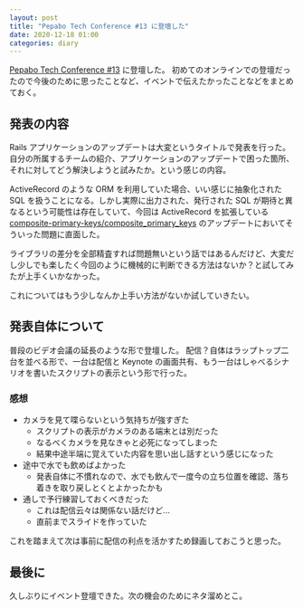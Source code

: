 ```yaml
---
layout: post
title: "Pepabo Tech Conference #13 に登壇した"
date: 2020-12-18 01:00
categories: diary
---
```


[Pepabo Tech Conference #13](https://pepabo.connpass.com/event/197089/) に登壇した。
初めてのオンラインでの登壇だったので今後のために思ったことなど、イベントで伝えたかったことなどをまとめておく。

## 発表の内容

<script async class="speakerdeck-embed" data-id="21c8d3cc0e7f489d84744a4b693c9447" data-ratio="1.77777777777778" src="//speakerdeck.com/assets/embed.js"></script>

Rails アプリケーションのアップデートは大変というタイトルで発表を行った。
自分の所属するチームの紹介、アプリケーションのアップデートで困った箇所、それに対してどう解決しようと試みたか。という感じの内容。

ActiveRecord のような ORM を利用していた場合、いい感じに抽象化された SQL を扱うことになる。しかし実際に出力された、発行された SQL が期待と異なるという可能性は存在していて、今回は ActiveRecord を拡張している [composite-primary-keys/composite_primary_keys](https://github.com/composite-primary-keys/composite_primary_keys) のアップデートにおいてそういった問題に直面した。

ライブラリの差分を全部精査すれば問題無いという話ではあるんだけど、大変だし少しでも楽したく今回のように機械的に判断できる方法はないか？と試してみたが上手くいかなかった。

これについてはもう少しなんか上手い方法がないか試していきたい。

## 発表自体について

普段のビデオ会議の延長のような形で登壇した。
配信？自体はラップトップ二台を並べる形で、一台は配信と Keynote の画面共有、もう一台はしゃべるシナリオを書いたスクリプトの表示という形で行った。

### 感想

- カメラを見て喋らないという気持ちが強すぎた
  - スクリプトの表示がカメラのある端末とは別だった
  - なるべくカメラを見なきゃと必死になってしまった
  - 結果中途半端に覚えていた内容を思い出し話すという感じになった
- 途中で水でも飲めばよかった
  - 発表自体に不慣れなので、水でも飲んで一度今の立ち位置を確認、落ち着きを取り戻しとくとよかったかも
- 通しで予行練習しておくべきだった
  - これは配信云々は関係ない話だけど...
  - 直前までスライドを作っていた

これを踏まえて次は事前に配信の利点を活かすため録画しておこうと思った。

## 最後に

久しぶりにイベント登壇できた。次の機会のためにネタ溜めとこ。
